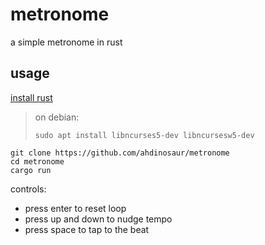 # metronome

a simple metronome in rust

## usage

[install rust](https://rustup.rs/)

> on debian:
> 
> ```
> sudo apt install libncurses5-dev libncursesw5-dev
> ```

```shell
git clone https://github.com/ahdinosaur/metronome
cd metronome
cargo run
```

controls:

- press enter to reset loop
- press up and down to nudge tempo
- press space to tap to the beat
